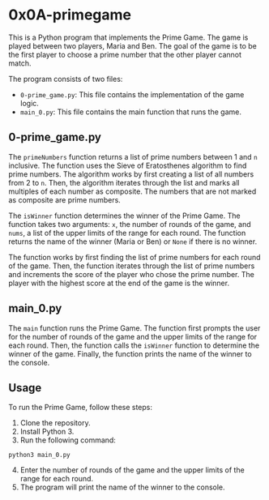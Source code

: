  # 0x0A-primegame

This is a Python program that implements the Prime Game. The game is played between two players, Maria and Ben. The goal of the game is to be the first player to choose a prime number that the other player cannot match.

The program consists of two files:

* `0-prime_game.py`: This file contains the implementation of the game logic.
* `main_0.py`: This file contains the main function that runs the game.

## 0-prime_game.py

The `primeNumbers` function returns a list of prime numbers between 1 and `n` inclusive. The function uses the Sieve of Eratosthenes algorithm to find prime numbers. The algorithm works by first creating a list of all numbers from 2 to `n`. Then, the algorithm iterates through the list and marks all multiples of each number as composite. The numbers that are not marked as composite are prime numbers.

The `isWinner` function determines the winner of the Prime Game. The function takes two arguments: `x`, the number of rounds of the game, and `nums`, a list of the upper limits of the range for each round. The function returns the name of the winner (Maria or Ben) or `None` if there is no winner.

The function works by first finding the list of prime numbers for each round of the game. Then, the function iterates through the list of prime numbers and increments the score of the player who chose the prime number. The player with the highest score at the end of the game is the winner.

## main_0.py

The `main` function runs the Prime Game. The function first prompts the user for the number of rounds of the game and the upper limits of the range for each round. Then, the function calls the `isWinner` function to determine the winner of the game. Finally, the function prints the name of the winner to the console.

## Usage

To run the Prime Game, follow these steps:

1. Clone the repository.
2. Install Python 3.
3. Run the following command:

```
python3 main_0.py
```

4. Enter the number of rounds of the game and the upper limits of the range for each round.
5. The program will print the name of the winner to the console.



